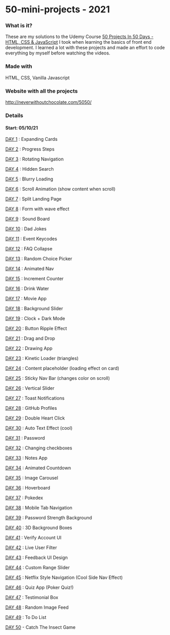 # 50-mini-projects - 2021

### What is it?

These are my solutions to the Udemy Course [50 Projects In 50 Days - HTML, CSS & JavaScript](https://www.udemy.com/course/50-projects-50-days/) I took when learning the basics of front end development.
I learned a lot with these projects and made an effort to code everything by myself before watching the videos.

### Made with

HTML, CSS, Vanilla Javascript

### Website with all the projects

http://neverwithoutchocolate.com/5050/

### Details

#### Start: 05/10/21

[DAY 1](http://www.neverwithoutchocolate.com/5050/Project_01/) : Expanding Cards

[DAY 2](http://www.neverwithoutchocolate.com/5050/Project_02/) : Progress Steps

[DAY 3](http://www.neverwithoutchocolate.com/5050/Project_03/) : Rotating Navigation

[DAY 4](http://www.neverwithoutchocolate.com/5050/Project_04/) : Hidden Search

[DAY 5](http://www.neverwithoutchocolate.com/5050/Project_05/)  : Blurry Loading

[DAY 6](http://www.neverwithoutchocolate.com/5050/Project_06/)  : Scroll Animation (show content when scroll)

[DAY 7](http://www.neverwithoutchocolate.com/5050/Project_07/)  : Split Landing Page

[DAY 8](http://www.neverwithoutchocolate.com/5050/Project_08/)  : Form with wave effect

[DAY 9](http://www.neverwithoutchocolate.com/5050/Project_09/)  : Sound Board

[DAY 10](http://www.neverwithoutchocolate.com/5050/Project_10/)  : Dad Jokes

[DAY 11](http://www.neverwithoutchocolate.com/5050/Project_11/)  : Event Keycodes

[DAY 12](http://www.neverwithoutchocolate.com/5050/Project_12/)  : FAQ Collapse

[DAY 13](http://www.neverwithoutchocolate.com/5050/Project_13/)  : Random Choice Picker

[DAY 14](http://www.neverwithoutchocolate.com/5050/Project_14/)  : Animated Nav

[DAY 15](http://www.neverwithoutchocolate.com/5050/Project_15/) : Increment Counter

[DAY 16](http://www.neverwithoutchocolate.com/5050/Project_16/)  : Drink Water

[DAY 17](http://www.neverwithoutchocolate.com/5050/Project_17/)  : Movie App

[DAY 18](http://www.neverwithoutchocolate.com/5050/Project_18/)  : Background Slider

[DAY 19](http://www.neverwithoutchocolate.com/5050/Project_19/)  : Clock + Dark Mode

[DAY 20](http://www.neverwithoutchocolate.com/5050/Project_20/)  : Button Ripple Effect

[DAY 21](http://www.neverwithoutchocolate.com/5050/Project_21/)  : Drag and Drop

[DAY 22](http://www.neverwithoutchocolate.com/5050/Project_22/)  : Drawing App

[DAY 23](http://www.neverwithoutchocolate.com/5050/Project_23/)  : Kinetic Loader (triangles)

[DAY 24](http://www.neverwithoutchocolate.com/5050/Project_24/)  : Content placeholder (loading effect on card)

[DAY 25](http://www.neverwithoutchocolate.com/5050/Project_25/)  : Sticky Nav Bar (changes color on scroll)

[DAY 26](http://www.neverwithoutchocolate.com/5050/Project_26/)  : Vertical Slider

[DAY 27](http://www.neverwithoutchocolate.com/5050/Project_27/)  : Toast Notifications

[DAY 28](http://www.neverwithoutchocolate.com/5050/Project_28/)  : GitHub Profiles

[DAY 29](http://www.neverwithoutchocolate.com/5050/Project_29/)  : Double Heart Click

[DAY 30](http://www.neverwithoutchocolate.com/5050/Project_30/)  : Auto Text Effect (cool)

[DAY 31](http://www.neverwithoutchocolate.com/5050/Project_31/)  : Password 

[DAY 32](http://www.neverwithoutchocolate.com/5050/Project_32/)  : Changing checkboxes

[DAY 33](http://www.neverwithoutchocolate.com/5050/Project_33/)  : Notes App

[DAY 34](http://www.neverwithoutchocolate.com/5050/Project_34/) : Animated Countdown

[DAY 35](http://www.neverwithoutchocolate.com/5050/Project_35/)  : Image Carousel

[DAY 36](http://www.neverwithoutchocolate.com/5050/Project_36/)  : Hoverboard

[DAY 37](http://www.neverwithoutchocolate.com/5050/Project_37/)  : Pokedex

[DAY 38](http://www.neverwithoutchocolate.com/5050/Project_38/)  : Mobile Tab Navigation

[DAY 39](http://www.neverwithoutchocolate.com/5050/Project_39/)  : Password Strength Background

[DAY 40](http://www.neverwithoutchocolate.com/5050/Project_40/)  : 3D Background Boxes

[DAY 41](http://www.neverwithoutchocolate.com/5050/Project_41/) : Verify Account UI 

[DAY 42](http://www.neverwithoutchocolate.com/5050/Project_42/) : Live User Filter

[DAY 43](http://www.neverwithoutchocolate.com/5050/Project_43) : Feedback UI Design

[DAY 44](http://www.neverwithoutchocolate.com/5050/Project_44/) : Custom Range Slider

[DAY 45](http://www.neverwithoutchocolate.com/5050/Project_45/) : Netflix Style Navigation (Cool Side Nav Effect)

[DAY 46](http://www.neverwithoutchocolate.com/5050/Project_46/) : Quiz App (Poker Quiz!)

[DAY 47](http://www.neverwithoutchocolate.com/5050/Project_47/) : Testimonial Box

[DAY 48](http://www.neverwithoutchocolate.com/5050/Project_48/) : Random Image Feed

[DAY 49](http://www.neverwithoutchocolate.com/5050/Project_49/) : To Do List

[DAY 50](http://www.neverwithoutchocolate.com/5050/Project_50/) - Catch The Insect Game
